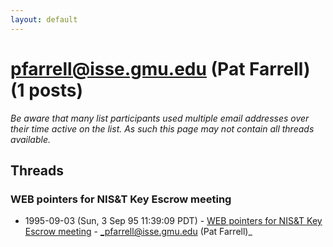 ```yaml
---
layout: default
---
```


# pfarrell@isse.gmu.edu (Pat Farrell) (1 posts)

_Be aware that many list participants used multiple email addresses over their time active on the list. As such this page may not contain all threads available._

## Threads

### WEB pointers for NIS&T Key Escrow meeting
+ 1995-09-03 (Sun, 3 Sep 95 11:39:09 PDT) - [WEB pointers for NIS&T Key Escrow meeting](/archive/1995/09/f3adcf88321f657939836bcca009e1da9911b705d0943373fba43dac9f204048) - _pfarrell@isse.gmu.edu (Pat Farrell)_

